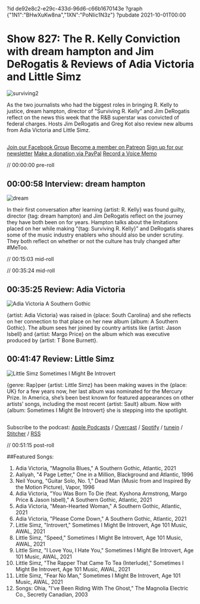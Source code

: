 ?id de92e8c2-e29c-433d-96d6-c66b1670143e
?graph {"1N1":"BHwXuKw8na","1XN":"PoNIic1N3z"}
?pubdate 2021-10-01T00:00
# Show 827: The R. Kelly Conviction with dream hampton and Jim DeRogatis & Reviews of Adia Victoria and Little Simz
![surviving2](https://static.soundopinions.org/images/2021/surviving2.jpeg)

As the two journalists who had the biggest roles in bringing R. Kelly to justice, dream hampton, director of "Surviving R. Kelly" and Jim DeRogatis reflect on the news this week that the R&B superstar was convicted of federal charges. Hosts Jim DeRogatis and Greg Kot also review new albums from Adia Victoria and Little Simz. 

##
[Join our Facebook Group](https://bit.ly/3sivr9T)
[Become a member on Patreon](https://bit.ly/3slWZvc)
[Sign up for our newsletter](https://bit.ly/3eEvRnG)
[Make a donation via PayPal](https://bit.ly/3dmt9lU)
[Record a Voice Memo](https://bit.ly/2RyD5Ah)


// 00:00:00 pre-roll

## 00:00:58 Interview: dream hampton
![dream](https://static.soundopinions.org/images/2021/dream_hampton_headshot2.jpeg)

In their first conversation after learning {artist: R. Kelly} was found guilty, director {tag: dream hampton} and Jim DeRogatis reflect on the journey they have both been on for years. Hampton talks about the limitations placed on her while making “{tag: Surviving R. Kelly}” and DeRogatis shares some of the music industry enablers who should also be under scrutiny. They both reflect on whether or not the culture has truly changed after #MeToo.



// 00:15:03 mid-roll

// 00:35:24 mid-roll

## 00:35:25 Review: Adia Victoria

![Adia Victoria A Southern Gothic](https://static.soundopinions.org/assets/827/1N11.jpg)

{artist: Adia Victoria} was raised in {place: South Carolina} and she reflects on her connection to that place on her new album {album: A Southern Gothic}. The album sees her joined by country artists like {artist: Jason Isbell} and {artist: Margo Price} on the album which was executive produced by {artist: T Bone Burnett}. 


## 00:41:47 Review: Little Simz

![Little Simz Sometimes I Might Be Introvert](https://static.soundopinions.org/assets/827/1XN1.jpg)

{genre: Rap}per {artist: Little Simz} has been making waves in the {place: UK} for a few years now, her last album was nominated for the Mercury Prize. In America, she’s been best known for featured appearances on other artists’ songs, including the most recent {artist: Sault} album. Now with {album: Sometimes I Might Be Introvert} she is stepping into the spotlight.

##
Subscribe to the podcast:
[Apple Podcasts](https://itunes.apple.com/us/podcast/sound-opinions/id94793843) / [Overcast](https://overcast.fm/itunes94793843/sound-opinions) / [Spotify](https://open.spotify.com/show/1kNR8YL7TBrQuRxDdS4wtU) / [tunein](https://tunein.com/podcasts/Music-Podcasts/Sound-Opinions-p60273/) / [Stitcher](http://www.stitcher.com/podcast/sound-opinions) / [RSS](https://feeds.simplecast.com/Nn6fjnB0)

// 00:51:15 post-roll

##Featured Songs:

1. Adia Victoria, "Magnolia Blues," A Southern Gothic, Atlantic, 2021
1. Aaliyah, "4 Page Letter," One in a Million, Blackground and Atlantic, 1996
1. Neil Young, "Guitar Solo, No. 1," Dead Man (Music from and Inspired By the Motion Picture), Vapor, 1996
1. Adia Victoria, "You Was Born To Die (feat. Kyshona Armstrong, Margo Price & Jason Isbell)," A Southern Gothic, Atlantic, 2021
1. Adia Victoria, "Mean-Hearted Woman," A Southern Gothic, Atlantic, 2021
1. Adia Victoria, "Please Come Down," A Southern Gothic, Atlantic, 2021
1. Little Simz, "Introvert," Sometimes I Might Be Introvert, Age 101 Music, AWAL, 2021
1. Little Simz, "Speed," Sometimes I Might Be Introvert, Age 101 Music, AWAL, 2021
1. Little Simz, "I Love You, I Hate You," Sometimes I Might Be Introvert, Age 101 Music, AWAL, 2021
1. Little Simz, "The Rapper That Came To Tea (Interlude)," Sometimes I Might Be Introvert, Age 101 Music, AWAL, 2021
1. Little Simz, "Fear No Man," Sometimes I Might Be Introvert, Age 101 Music, AWAL, 2021
1. Songs: Ohia, "I've Been Riding With The Ghost," The Magnolia Electric Co., Secretly Canadian, 2003
